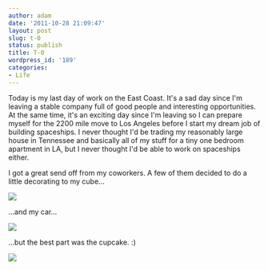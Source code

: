 ```yaml
---
author: adam
date: '2011-10-28 21:09:47'
layout: post
slug: t-0
status: publish
title: T-0
wordpress_id: '189'
categories:
- Life
---
```


Today is my last day of work on the East Coast. It's a sad day since I'm
leaving a stable company full of good people and interesting opportunities. At
the same time, it's an exciting day since I'm leaving so I can prepare myself
for the 2200 mile move to Los Angeles before I start my dream job of building
spaceships. I never thought I'd be trading my reasonably large house in
Tennessee and basically all of my stuff for a tiny one bedroom apartment in
LA, but I never thought I'd be able to work on spaceships either.

I got a great send off from my coworkers. A few of them decided to do a little
decorating to my cube...

[![](http://share.adambyram.com/2011-10-28-t-0/IMG_0017.jpg)](http://share.adambyram.com/2011-10-28-t-0/IMG_0017.jpg)

...and my car...

[![](http://share.adambyram.com/2011-10-28-t-0/IMG_0024.jpg)](http://share.adambyram.com/2011-10-28-t-0/IMG_0024.jpg)

...but the best part was the cupcake. :)

[![](http://share.adambyram.com/2011-10-28-t-0/IMG_0021.jpg)](http://share.adambyram.com/2011-10-28-t-0/IMG_0021.jpg)

